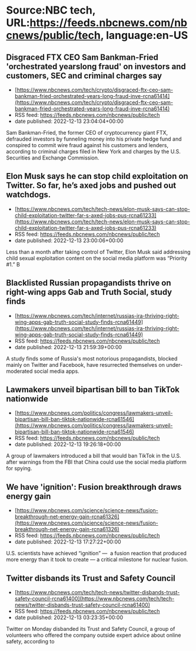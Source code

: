 # Source:NBC tech, URL:https://feeds.nbcnews.com/nbcnews/public/tech, language:en-US

## Disgraced FTX CEO Sam Bankman-Fried 'orchestrated yearslong fraud' on investors and customers, SEC and criminal charges say
 - [https://www.nbcnews.com/tech/crypto/disgraced-ftx-ceo-sam-bankman-fried-orchestrated-years-long-fraud-inve-rcna61414](https://www.nbcnews.com/tech/crypto/disgraced-ftx-ceo-sam-bankman-fried-orchestrated-years-long-fraud-inve-rcna61414)
 - RSS feed: https://feeds.nbcnews.com/nbcnews/public/tech
 - date published: 2022-12-13 23:04:04+00:00

Sam Bankman-Fried, the former CEO of cryptocurrency giant FTX, defrauded investors by funneling money into his private hedge fund and conspired to commit wire fraud against his customers and lenders, according to criminal charges filed in New York and charges by the U.S. Securities and Exchange Commission.

## Elon Musk says he can stop child exploitation on Twitter. So far, he’s axed jobs and pushed out watchdogs.
 - [https://www.nbcnews.com/tech/tech-news/elon-musk-says-can-stop-child-exploitation-twitter-far-s-axed-jobs-pus-rcna61233](https://www.nbcnews.com/tech/tech-news/elon-musk-says-can-stop-child-exploitation-twitter-far-s-axed-jobs-pus-rcna61233)
 - RSS feed: https://feeds.nbcnews.com/nbcnews/public/tech
 - date published: 2022-12-13 23:00:06+00:00

Less than a month after taking control of Twitter, Elon Musk said addressing child sexual exploitation content on the social media platform was “Priority #1.” B

## Blacklisted Russian propagandists thrive on right-wing apps Gab and Truth Social, study finds
 - [https://www.nbcnews.com/tech/internet/russias-ira-thriving-right-wing-apps-gab-truth-social-study-finds-rcna61449](https://www.nbcnews.com/tech/internet/russias-ira-thriving-right-wing-apps-gab-truth-social-study-finds-rcna61449)
 - RSS feed: https://feeds.nbcnews.com/nbcnews/public/tech
 - date published: 2022-12-13 21:59:39+00:00

A study finds some of Russia's most notorious propagandists, blocked mainly on Twitter and Facebook, have resurrected themselves on under-moderated social media apps.

## Lawmakers unveil bipartisan bill to ban TikTok nationwide
 - [https://www.nbcnews.com/politics/congress/lawmakers-unveil-bipartisan-bill-ban-tiktok-nationwide-rcna61546](https://www.nbcnews.com/politics/congress/lawmakers-unveil-bipartisan-bill-ban-tiktok-nationwide-rcna61546)
 - RSS feed: https://feeds.nbcnews.com/nbcnews/public/tech
 - date published: 2022-12-13 19:26:18+00:00

A group of lawmakers introduced a bill that would ban TikTok in the U.S. after warnings from the FBI that China could use the social media platform for spying.

## We have 'ignition': Fusion breakthrough draws energy gain
 - [https://www.nbcnews.com/science/science-news/fusion-breakthrough-net-energy-gain-rcna61326](https://www.nbcnews.com/science/science-news/fusion-breakthrough-net-energy-gain-rcna61326)
 - RSS feed: https://feeds.nbcnews.com/nbcnews/public/tech
 - date published: 2022-12-13 17:27:22+00:00

U.S. scientists have achieved “ignition” —  a fusion reaction that produced more energy than it took to create — a critical milestone for nuclear fusion.

## Twitter disbands its Trust and Safety Council
 - [https://www.nbcnews.com/tech/tech-news/twitter-disbands-trust-safety-council-rcna61400](https://www.nbcnews.com/tech/tech-news/twitter-disbands-trust-safety-council-rcna61400)
 - RSS feed: https://feeds.nbcnews.com/nbcnews/public/tech
 - date published: 2022-12-13 03:23:35+00:00

Twitter on Monday disbanded its Trust and Safety Council, a group of volunteers who offered the company outside expert advice about online safety, according to

